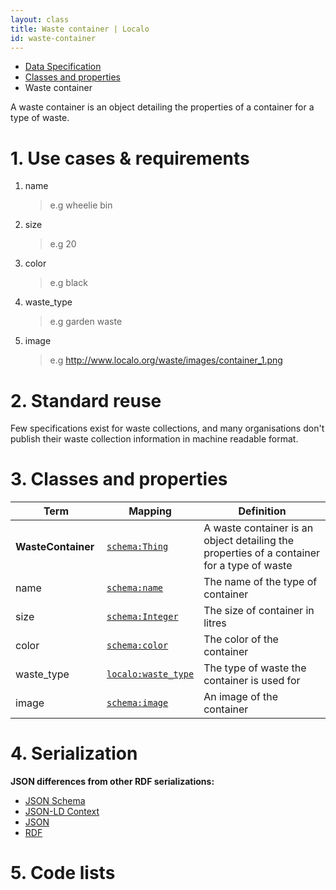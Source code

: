 ```yaml
---
layout: class
title: Waste container | Localo
id: waste-container
---
```


<ul class="breadcrumb">
  <li><a href="/specs/">Data Specification</a></li>
  <li><a href="/specs/#classes-and-properties">Classes and properties</a></li>
  <li class="active">Waste container</li>
</ul>

A waste container is an object detailing the properties of a container for a type of waste.

<h1 id="use-cases-and-requirements">1. Use cases &amp; requirements</h1>

1. name

    >e.g wheelie bin

1. size

    >e.g 20

1. color

    >e.g black

1. waste_type

    >e.g garden waste

1. image

    >e.g http://www.localo.org/waste/images/container_1.png

<h1 id="standard-reuse">2. Standard reuse</h1>

Few specifications exist for waste collections, and many organisations don't publish their waste collection information in machine readable format.

<h1 id="classes-and-properties">3. Classes and properties</h1>

<table>
  <thead>
    <tr>
      <th width="130">Term</th>
      <th>Mapping</th>
      <th>Definition</th>
    </tr>
  </thead>
  <tbody>
    <tr>
      <td><strong>WasteContainer</strong></td>
      <td><code><a href="http://schema.org/Thing" title="http://schema.org/Thing">schema:Thing</a></code></td>
      <td>A waste container is an object detailing the properties of a container for a type of waste</td>
    </tr>
    <tr id="rdf:type">
      <td>name</td>
      <td><code><a href="http://schema.org/name" title="http://schema.org/name">schema:name</a></code></td>
      <td>The name of the type of container</td>
    </tr>
    <tr id="rdf:type">
      <td>size</td>
      <td><code><a href="http://schema.org/Integer" title="http://schema.org/Integer">schema:Integer</a></code></td>
      <td>The size of container in litres</td>
    </tr>
    <tr id="rdf:type">
      <td>color</td>
      <td><code><a href="http://schema.org/color" title="http://schema.org/color">schema:color</a></code></td>
      <td>The color of the container</td>
    </tr>
    <tr id="rdf:type">
      <td>waste_type</td>
      <td><code><a href="" title="">localo:waste_type</a></code></td>
      <td>The type of waste the container is used for</td>
    </tr>
    <tr id="rdf:type">
      <td>image</td>
      <td><code><a href="http://schema.org/image" title="http://schema.org/image">schema:image</a></code></td>
      <td>An image of the container</td>
    </tr>
  </tbody>
</table>

<h1 id="serialization">4. Serialization</h1>

**JSON differences from other RDF serializations:**

<ul class="nav nav-tabs no-js">
  <li><a href="#count-schema">JSON Schema</a></li>
  <li><a href="#count-context">JSON-LD Context</a></li>
  <li class="active"><a href="#count-json">JSON</a></li>
  <li><a href="#count-rdf">RDF</a></li>
</ul>

<div class="tab-content no-js">
  <div class="tab-pane" id="count-schema" data-url="{{ site.url }}/schemas/waste-container.json"></div>
  <div class="tab-pane" id="count-context" data-url="{{ site.url }}/contexts/waste-container.jsonld"></div>
  <div class="tab-pane active" id="count-json" data-url="{{ site.url }}/examples/waste-container.json"></div>
  <div class="tab-pane" id="count-rdf" data-url="{{ site.url }}/examples/waste-container.ttl"></div>
</div>

<h1 id="code-lists">5. Code lists</h1>


